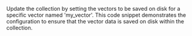 Update the collection by setting the vectors to be saved on disk for a specific vector named 'my_vector'. This code snippet demonstrates the configuration to ensure that the vector data is saved on disk within the collection.
